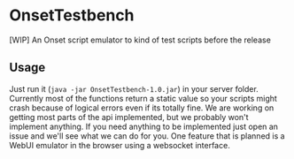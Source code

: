 # OnsetTestbench
[WIP] An Onset script emulator to kind of test scripts before the release

## Usage
Just run it (`java -jar OnsetTestbench-1.0.jar`) in your server folder.
Currently most of the functions return a static value so your scripts might crash
because of logical errors even if its totally fine.
We are working on getting most parts of the api implemented, but we probably won't implement anything.
If you need anything to be implemented just open an issue and we'll see what we can do for you.
One feature that is planned is a WebUI emulator in the browser using a websocket interface.

